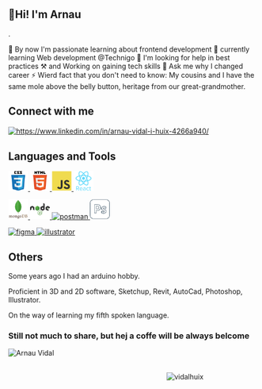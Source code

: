 <h2 align="left">👋Hi! I'm Arnau</h2>
<p align="left">.</p>


🧠 By now I'm passionate learning about frontend development 
🌱 currently learning Web development @Technigo
👀 I'm looking for help in best practices
⚒  and Working on gaining tech skills
💬 Ask me why I changed career
⚡ Wierd fact that you don't need to know:
   My cousins and I have the same mole above the belly button, heritage from our great-grandmother.

<h2 align="left">Connect with me</h2>
<p align="left">
<a href="https://linkedin.com/in/https://www.linkedin.com/in/arnau-vidal-i-huix-4266a940/" target="blank"><img align="center" src="https://raw.githubusercontent.com/rahuldkjain/github-profile-readme-generator/master/src/images/icons/Social/linked-in-alt.svg" alt="https://www.linkedin.com/in/arnau-vidal-i-huix-4266a940/" height="30" width="40" /></a>
</p>

<h2 align="left">Languages and Tools</h2>
<p align="left">    
  <a href="https://www.w3schools.com/css/" target="_blank" rel="noreferrer"> <img src="https://raw.githubusercontent.com/devicons/devicon/master/icons/css3/css3-original-wordmark.svg" alt="css3" width="40" height="40"/> </a>  
    <a href="https://www.w3.org/html/" target="_blank" rel="noreferrer"> <img src="https://raw.githubusercontent.com/devicons/devicon/master/icons/html5/html5-original-wordmark.svg" alt="html5" width="40" height="40"/> </a>  
    <a href="https://developer.mozilla.org/en-US/docs/Web/JavaScript" target="_blank" rel="noreferrer"> <img src="https://raw.githubusercontent.com/devicons/devicon/master/icons/javascript/javascript-original.svg" alt="javascript" width="40" height="40"/> </a> 
    <a href="https://reactjs.org/" target="_blank" rel="noreferrer"> <img src="https://raw.githubusercontent.com/devicons/devicon/master/icons/react/react-original-wordmark.svg" alt="react" width="40" height="40"/> </a> 
</p>

<p align="left">
  <a href="https://www.mongodb.com/" target="_blank" rel="noreferrer"> <img src="https://raw.githubusercontent.com/devicons/devicon/master/icons/mongodb/mongodb-original-wordmark.svg" alt="mongodb" width="40" height="40"/> </a>
  <a href="https://nodejs.org" target="_blank" rel="noreferrer"> <img src="https://raw.githubusercontent.com/devicons/devicon/master/icons/nodejs/nodejs-original-wordmark.svg" alt="nodejs" width="40" height="40"/> </a>
  <a href="https://postman.com" target="_blank" rel="noreferrer"> <img src="https://www.vectorlogo.zone/logos/getpostman/getpostman-icon.svg" alt="postman" width="40" height="40"/> </a> 
  <a href="https://www.photoshop.com/en" target="_blank" rel="noreferrer"> <img src="https://raw.githubusercontent.com/devicons/devicon/master/icons/photoshop/photoshop-line.svg" alt="photoshop" width="40" height="40"/> </a>  
</p>

<a href="https://www.figma.com/" target="_blank" rel="noreferrer"> <img src="https://www.vectorlogo.zone/logos/figma/figma-icon.svg" alt="figma" width="40" height="40"/> </a>
<a href="https://www.adobe.com/in/products/illustrator.html" target="_blank" rel="noreferrer"> <img src="https://www.vectorlogo.zone/logos/adobe_illustrator/adobe_illustrator-icon.svg" alt="illustrator" width="40" height="40"/> </a>

<h2 align="left">Others</h2>
<p>Some years ago I had an arduino hobby.</p>
<p>Proficient in 3D and 2D software, Sketchup, Revit, AutoCad, Photoshop, Illustrator.</p>
<p>On the way of learning my fifth spoken language.</p>

<h3 align="left">Still not much to share, but hej a coffe will be always belcome</h3>
<p><a href="https://www.buymeacoffee.com/Arnau Vidal"> <img align="left" src="https://cdn.buymeacoffee.com/buttons/v2/default-yellow.png" height="50" width="210" alt="Arnau Vidal" /></a></p><br><br>

<p align="center"> <img src="https://komarev.com/ghpvc/?username=vidalhuix&label=Profile%20views&color=0e75b6&style=flat" alt="vidalhuix" /> </p>

<!---
vidalhuix/vidalhuix is a ✨ special ✨ repository because its `README.md` (this file) appears on your GitHub profile.
You can click the Preview link to take a look at your changes.
--->
